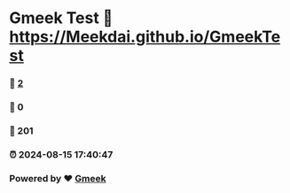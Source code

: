 # Gmeek Test :link: https://Meekdai.github.io/GmeekTest 
### :page_facing_up: [2](https://Meekdai.github.io/GmeekTest/tag.html) 
### :speech_balloon: 0 
### :hibiscus: 201 
### :alarm_clock: 2024-08-15 17:40:47 
### Powered by :heart: [Gmeek](https://github.com/Meekdai/Gmeek)
